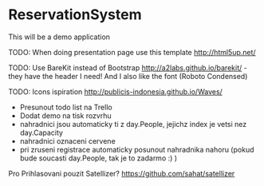 ReservationSystem
=================

This will be a demo application 

TODO: When doing presentation page use this template http://html5up.net/

TODO: Use BareKit instead of Bootstrap http://a2labs.github.io/barekit/ - they have the header I need! And I also like the font (Roboto Condensed) 

TODO: Icons ispiration http://publicis-indonesia.github.io/Waves/

* Presunout todo list na Trello
* Dodat demo na tisk rozvrhu
* nahradnici jsou automaticky ti z day.People, jejichz index je vetsi nez day.Capacity
* nahradnici oznaceni cervene
* pri zruseni registrace automaticky posunout nahradnika nahoru (pokud bude soucasti day.People, tak je to zadarmo :) )

Pro Prihlasovani pouzit Satellizer? https://github.com/sahat/satellizer
